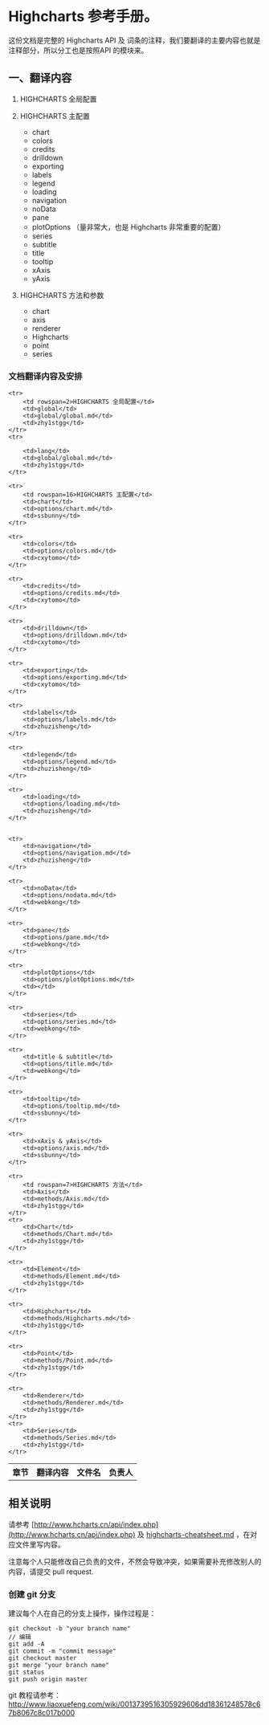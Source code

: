 # Highcharts 参考手册。

这份文档是完整的 Highcharts API 及 词条的注释，我们要翻译的主要内容也就是 注释部分，所以分工也是按照API 的模块来。

## 一、翻译内容

1. HIGHCHARTS 全局配置   
2. HIGHCHARTS 主配置            
	* chart
	* colors
	* credits
	* drilldown
	* exporting
	* labels
	* legend
	* loading
	* navigation
	* noData
	* pane
	* plotOptions   （量非常大，也是 Highcharts 非常重要的配置）
	* series
	* subtitle
	* title
	* tooltip
	* xAxis
	* yAxis

3. HIGHCHARTS 方法和参数  

	* chart
	* axis
	* renderer
	* Highcharts
	* point
	* series



### 文档翻译内容及安排

<table>
	<tr>
		<th>章节</th>
		<th>翻译内容</th>
		<th>文件名</th>
		<th>负责人</th>
	</tr>

	<tr>
		<td rowspan=2>HIGHCHARTS 全局配置</td>
		<td>global</td>
		<td>global/global.md</td>
		<td>zhy1stgg</td>
	</tr>
	<tr>

		<td>lang</td>
		<td>global/global.md</td>
		<td>zhy1stgg</td>
	</tr>

	<tr>
		<td rowspan=16>HIGHCHARTS 主配置</td>
		<td>chart</td>
		<td>options/chart.md</td>
		<td>ssbunny</td>
	</tr>

	<tr>
		<td>colors</td>
		<td>options/colors.md</td>
		<td>cxytomo</td>
	</tr>

	<tr>
		<td>credits</td>
		<td>options/credits.md</td>
		<td>cxytomo</td>
	</tr>

	<tr>
		<td>drilldown</td>
		<td>options/drilldown.md</td>
		<td>cxytomo</td>
	</tr>

	<tr>
		<td>exporting</td>
		<td>options/exporting.md</td>
		<td>cxytomo</td>
	</tr>

	<tr>
		<td>labels</td>
		<td>options/labels.md</td>
		<td>zhuzisheng</td>
	</tr>

	<tr>
		<td>legend</td>
		<td>options/legend.md</td>
		<td>zhuzisheng</td>
	</tr>

	<tr>
		<td>loading</td>
		<td>options/loading.md</td>
		<td>zhuzisheng</td>
	</tr>


	<tr>
		<td>navigation</td>
		<td>options/navigation.md</td>
		<td>zhuzisheng</td>
	</tr>

	<tr>
		<td>noData</td>
		<td>options/nodata.md</td>
		<td>webkong</td>
	</tr>

	<tr>
		<td>pane</td>
		<td>options/pane.md</td>
		<td>webkong</td>
	</tr>

	<tr>
		<td>plotOptions</td>
		<td>options/plotOptions.md</td>
		<td></td>
	</tr>

	<tr>
		<td>series</td>
		<td>options/series.md</td>
		<td>webkong</td>
	</tr>

	<tr>
		<td>title & subtitle</td>
		<td>options/title.md</td>
		<td>webkong</td>
	</tr>

	<tr>
		<td>tooltip</td>
		<td>options/tooltip.md</td>
		<td>ssbunny</td>
	</tr>

	<tr>
		<td>xAxis & yAxis</td>
		<td>options/axis.md</td>
		<td>ssbunny</td>
	</tr>

	<tr>
		<td rowspan=7>HIGHCHARTS 方法</td>
		<td>Axis</td>
		<td>methods/Axis.md</td>
		<td>zhy1stgg</td>
	</tr>
	<tr>
		<td>Chart</td>
		<td>methods/Chart.md</td>
		<td>zhy1stgg</td>
	</tr>

	<tr>
		<td>Element</td>
		<td>methods/Element.md</td>
		<td>zhy1stgg</td>
	</tr>

	<tr>
		<td>Highcharts</td>
		<td>methods/Highcharts.md</td>
		<td>zhy1stgg</td>
	</tr>

	<tr>
		<td>Point</td>
		<td>methods/Point.md</td>
		<td>zhy1stgg</td>
	</tr>

	<tr>
		<td>Renderer</td>
		<td>methods/Renderer.md</td>
		<td>zhy1stgg</td>
	</tr>
	<tr>
		<td>Series</td>
		<td>methods/Series.md</td>
		<td>zhy1stgg</td>
	</tr>

</table>

## 相关说明

请参考  [http://www.hcharts.cn/api/index.php](http://www.hcharts.cn/api/index.php)  及 [highcharts-cheatsheet.md](highcharts-cheatsheet.md) ，在对应文件里写内容。

注意每个人只能修改自己负责的文件，不然会导致冲突，如果需要补充修改别人的内容，请提交 pull request.

###  创建 git 分支

建议每个人在自己的分支上操作，操作过程是：

```
git checkout -b "your branch name"
// 编辑
git add -A
git commit -m "commit message"
git checkout master
git merge "your branch name"
git status
git push origin master
```

git 教程请参考：http://www.liaoxuefeng.com/wiki/0013739516305929606dd18361248578c67b8067c8c017b000
